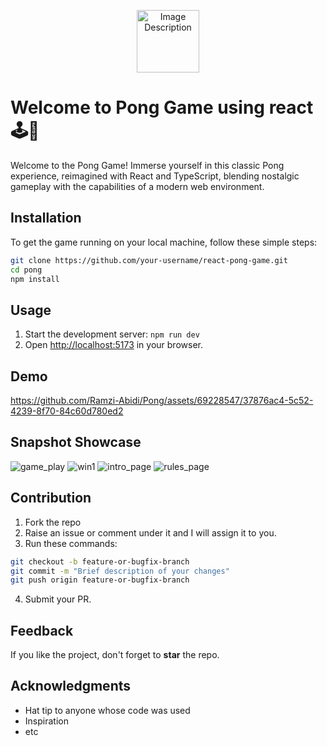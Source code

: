 <p align="center">
  <img src="https://github.com/florinpop17/10-projects-10-hours/assets/69228547/3acde27c-742a-4e79-b0e5-6781923e241f" width="100px" alt="Image Description">
</p>

# Welcome to Pong Game using react 🕹️🚀

Welcome to the Pong Game! Immerse yourself in this classic Pong experience, reimagined with React and TypeScript, blending nostalgic gameplay with the capabilities of a modern web environment.

## Installation

To get the game running on your local machine, follow these simple steps:

```bash
git clone https://github.com/your-username/react-pong-game.git
cd pong
npm install
```

## Usage
1. Start the development server: `npm run dev`
2. Open [http://localhost:5173](http://localhost:5173) in your browser.

## Demo
https://github.com/Ramzi-Abidi/Pong/assets/69228547/37876ac4-5c52-4239-8f70-84c60d780ed2

## Snapshot Showcase
![game_play](https://github.com/Ramzi-Abidi/Pong/assets/69228547/1f008f9a-020a-4d44-9bef-e8bf9da534a2)
![win1](https://github.com/Ramzi-Abidi/Pong/assets/69228547/8ab04f2a-5004-47dc-a9ed-13258aae372a)
![intro_page](https://github.com/Ramzi-Abidi/Pong/assets/69228547/cecbef82-985c-4238-9187-642f489c244c)
![rules_page](https://github.com/Ramzi-Abidi/Pong/assets/69228547/ed74adc6-3633-4a93-ad28-ab64cf205193)

## Contribution

1. Fork the repo
2. Raise an issue or comment under it and I will assign it to you. 
3. Run these commands:
```bash
git checkout -b feature-or-bugfix-branch
git commit -m "Brief description of your changes"
git push origin feature-or-bugfix-branch 
```
4. Submit your PR. <br />

## Feedback

If you like the project, don't forget to **star** the repo. 

## Acknowledgments

* Hat tip to anyone whose code was used
* Inspiration
* etc

